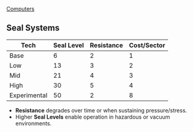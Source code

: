 [Computers](computers)
## Seal Systems

| Tech         | Seal Level | Resistance | Cost/Sector |
|--------------|------------|------------|-------------|
| Base         | 6          | 2          | 1           |
| Low          | 13         | 3          | 2           |
| Mid          | 21         | 4          | 3           |
| High         | 30         | 5          | 4           |
| Experimental | 50         | 2          | 8           |

* **Resistance** degrades over time or when sustaining pressure/stress.
* Higher **Seal Levels** enable operation in hazardous or vacuum environments.

